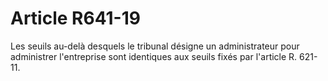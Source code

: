 # Article R641-19

Les seuils au-delà desquels le tribunal désigne un administrateur pour administrer l'entreprise sont identiques aux seuils fixés par l'article R. 621-11.
